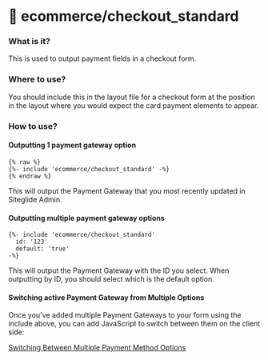 # 👀 ecommerce/checkout\_standard

### What is it?

This is used to output payment fields in a checkout form.

### Where to use?

You should include this in the layout file for a checkout form at the position in the layout where you would expect the card payment elements to appear.

### How to use?

#### Outputting 1 payment gateway option

```liquid
{% raw %}
{%- include 'ecommerce/checkout_standard' -%}
{% endraw %}

```

This will output the Payment Gateway that you most recently updated in Siteglide Admin.

#### Outputting multiple payment gateway options

```liquid
{%- include 'ecommerce/checkout_standard'
  id: '123'
  default: 'true'
-%}
```

This will output the Payment Gateway with the ID you select. When outputting by ID, you should select which is the default option.

#### Switching active Payment Gateway from Multiple Options

Once you've added multiple Payment Gateways to your form using the include above, you can add JavaScript to switch between them on the client side:

[Switching Between Multiple Payment Method Options](<../../Siteglide Developer Documentation/Switching Between Multiple Payment Method Options.md>)

